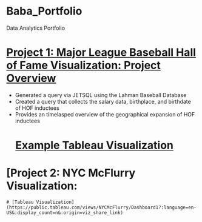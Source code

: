 # Baba_Portfolio
Data Analytics Portfolio 

# [Project 1: Major League Baseball Hall of Fame Visualization: Project Overview](https://github.com/homefries1/HOFDB)
* Generated a query via JETSQL using the Lahman Baseball Database 
* Created a query that collects the salary data, birthplace, and birthdate of HOF inductees 
* Provides an timelasped overview of the geographical expansion of HOF inductees 
    # [Example Tableau Visualization](https://public.tableau.com/app/profile/baba.ige/viz/BaseballHallofFameInducteesPlayersAndtheirRespectivePlaceofBirth/Dashboard22)
# [Project 2: NYC McFlurry Visualization:
    # [Tableau Visualization] (https://public.tableau.com/views/NYCMcFlurry/Dashboard1?:language=en-US&:display_count=n&:origin=viz_share_link)
